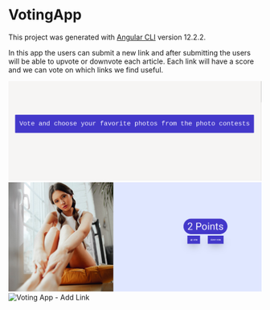 # VotingApp

This project was generated with [Angular CLI](https://github.com/angular/angular-cli) version 12.2.2.

In this app the users can submit a new link and after submitting the users will be able to
upvote or downvote each article. Each link will have a score and we can vote on
which links we find useful.

<img src="https://github.com/ionescu-cristina/voting-app/blob/main/src/assets/images/vote-1.png" alt="Voting App - Home">
<img src="https://github.com/ionescu-cristina/voting-app/blob/main/src/assets/images/vote-2.png " alt="Voting App - View picture">
<img src="https://github.com/ionescu-cristina/voting-app/src/blob/main/assets/images/vote-3.png " alt="Voting App - Add Link">
